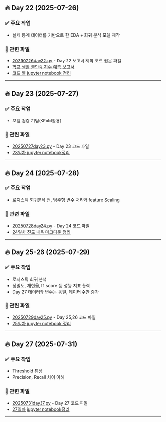 ## 🔥 Day 22 (2025-07-26)

### ✅ 주요 작업
- 실제 통계 데이터를 기반으로 한 EDA + 회귀 분석 모델 제작

### 📂 관련 파일
- [20250726day22.py](day1/20250726day22.py) - Day 22 보고서 제작 코드 원본 파일
- [학교 생활 불만족 지수 예측 보고서](day1/20250726day22.md)
- [코드 별 jupyter notebook 정리](day1/20250726day22.ipynb)
---

## 🔥 Day 23 (2025-07-27)

### ✅ 주요 작업
- 모델 검증 기법(KFold활용)

### 📂 관련 파일
- [20250727day23.py](day2/20250727day23.py) - Day 23 코드 파일
- [23일차 jupyter notebook정리](day2/20250727day23.ipynb)
---

## 🔥 Day 24 (2025-07-28)

### ✅ 주요 작업
- 로지스틱 회귀분석 전, 범주형 변수 처리와 feature Scaling

### 📂 관련 파일
- [20250728day24.py](day3/20250728day24.py) - Day 24 코드 파일
- [24일차 진도 내용 마크다운 정리](day3/20250728day24.md)
---

## 🔥 Day 25-26 (2025-07-29)

### ✅ 주요 작업
- 로지스틱 회귀 분석
- 정밀도, 재현율, f1 score 등 성능 지표 출력
- Day 27 데이터와 변수는 동일, 데이터 수만 증가

### 📂 관련 파일
- [20250729day25.py](day4/20250729day25.py) - Day 25,26 코드 파일
- [25일차 jupyter notebook 정리](day4/20250729day25.ipynb)
---

## 🔥 Day 27 (2025-07-31)

### ✅ 주요 작업
- Threshold 튜닝
- Precision, Recall 차이 이해

### 📂 관련 파일
- [20250731day27.py](day6/20250731day27.py) - Day 27 코드 파일
- [27일차 jupyter notebook정리](day6/20250731day27.ipynb)
---
